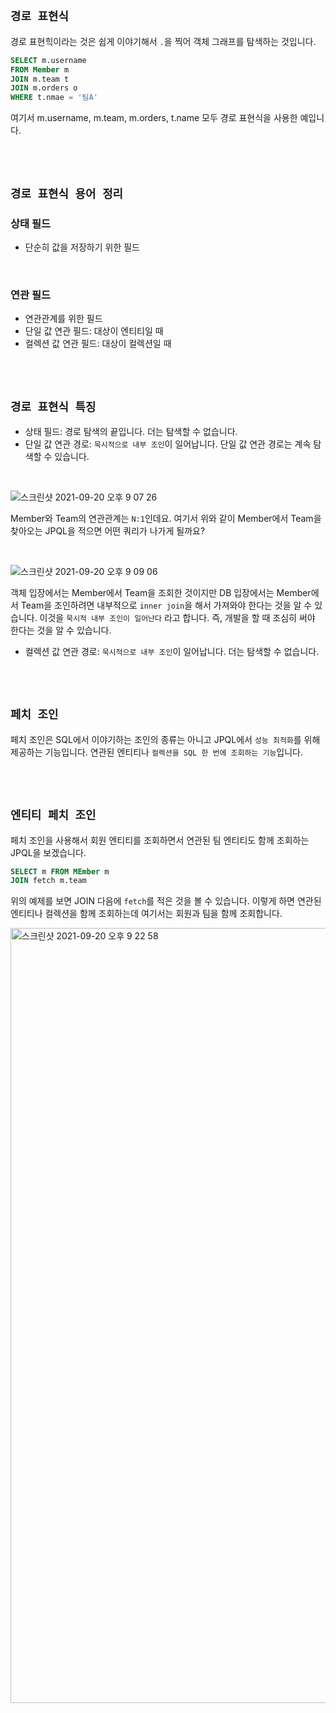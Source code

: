 ## `경로 표현식`

경로 표현힉이라는 것은 쉽게 이야기해서 `.`을 찍어 객체 그래프를 탐색하는 것입니다. 

```sql
SELECT m.username
FROM Member m
JOIN m.team t
JOIN m.orders o
WHERE t.nmae = '팀A'
```

여기서 m.username, m.team, m.orders, t.name 모두 경로 표현식을 사용한 예입니다. 

<br> <br>

## `경로 표현식 용어 정리`

### 상태 필드

- 단순히 값을 저장하기 위한 필드

<br>

### 연관 필드

- 연관관계를 위한 필드
- 단일 값 연관 필드: 대상이 엔티티일 때
- 컬렉션 값 연관 필드: 대상이 컬렉션일 때

<br> <br>

## `경로 표현식 특징`

- 상태 필드: 경로 탐색의 끝입니다. 더는 탐색할 수 없습니다. 
- 단일 값 연관 경로: `묵시적으로 내부 조인`이 일어납니다. 단일 값 연관 경로는 계속 탐색할 수 있습니다. 

<br>

![스크린샷 2021-09-20 오후 9 07 26](https://user-images.githubusercontent.com/45676906/133999476-d60456da-6273-49ec-b0fc-e615fbdf5948.png)

Member와 Team의 연관관계는 `N:1`인데요. 여기서 위와 같이 Member에서 Team을 찾아오는 JPQL을 적으면 어떤 쿼리가 나가게 될까요?

<br>

![스크린샷 2021-09-20 오후 9 09 06](https://user-images.githubusercontent.com/45676906/133999755-cbac564f-325a-4134-ab59-cea2903881c0.png)

객체 입장에서는 Member에서 Team을 조회한 것이지만 DB 입장에서는 Member에서 Team을 조인하려면 내부적으로 `inner join`을 해서 가져와야 한다는 것을 알 수 있습니다. 이것을 `묵시적 내부 조인이 일어난다` 라고 합니다. 즉, 개발을 할 때 조심히 써야 한다는 것을 알 수 있습니다. 

- 컬렉션 값 연관 경로: `묵시적으로 내부 조인`이 일어납니다. 더는 탐색할 수 없습니다. 

<br> <br>

## `페치 조인`

페치 조인은 SQL에서 이야기하는 조인의 종류는 아니고 JPQL에서 `성능 최적화`를 위해 제공하는 기능입니다. 연관된 엔티티나 `컬렉션을 SQL 한 번에 조회하는 기능`입니다.

<br> <br>

## `엔티티 페치 조인`

페치 조인을 사용해서 회원 엔티티를 조회하면서 연관된 팀 엔티티도 함께 조회하는 JPQL을 보겠습니다. 

```sql
SELECT m FROM MEmber m 
JOIN fetch m.team
```

위의 예제를 보면 JOIN 다음에 `fetch`를 적은 것을 볼 수 있습니다. 이렇게 하면 연관된 엔티티나 컬렉션을 함께 조회하는데 여기서는 회원과 팀을 함께 조회합니다. 

<img width="1240" alt="스크린샷 2021-09-20 오후 9 22 58" src="https://user-images.githubusercontent.com/45676906/134001534-992e11ba-8146-4fc0-952c-aa47ca8e605a.png">


